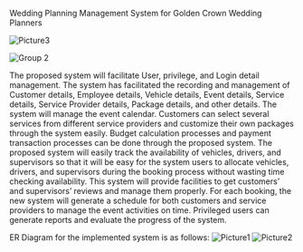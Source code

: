 Wedding Planning Management System for Golden Crown Wedding Planners

![Picture3](https://github.com/Induma-nadeeshani/Wedding-Planner/assets/66290152/efac34db-6d79-4ae9-9c4c-3a7bf0c6127d)

![Group 2](https://github.com/Induma-nadeeshani/Wedding-Planner/assets/66290152/3b5459f3-ac97-4a79-811f-7aefb971c779)


The proposed system will facilitate User, privilege, and Login detail management.
The system has facilitated the recording and management of Customer details, Employee details, Vehicle details, Event details, Service details, Service Provider details, Package details, and other details.
The system will manage the event calendar.
Customers can select several services from different service providers and customize their own packages through the system easily.
Budget calculation processes and payment transaction processes can be done through the proposed system. 
The proposed system will easily track the availability of vehicles, drivers, and supervisors so that it will be easy for the system users to allocate vehicles, drivers, and supervisors during the booking process without wasting time checking availability.
This system will provide facilities to get customers’ and supervisors’ reviews and manage them properly.
For each booking, the new system will generate a schedule for both customers and service providers to manage the event activities on time. Privileged users can generate reports and evaluate the progress of the system.

ER Diagram for the implemented system is as follows:
![Picture1](https://github.com/Induma-nadeeshani/Wedding-Planner/assets/66290152/78971e60-aa87-4a34-ac2f-994e97f26a92)
![Picture2](https://github.com/Induma-nadeeshani/Wedding-Planner/assets/66290152/be2198ac-2556-4991-8d45-f432c7cae84a)
